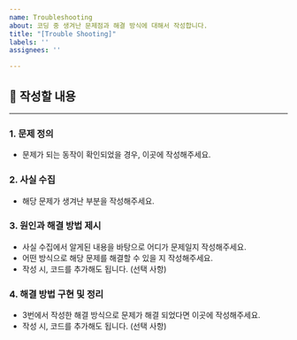 ```yaml
---
name: Troubleshooting
about: 코딩 중 생겨난 문제점과 해결 방식에 대해서 작성합니다.
title: "[Trouble Shooting]"
labels: ''
assignees: ''

---
```


##  📌 작성할 내용
---
### 1. 문제 정의
- 문제가 되는 동작이 확인되었을 경우, 이곳에 작성해주세요.

### 2. 사실 수집
- 해당 문제가 생겨난 부분을 작성해주세요.

### 3. 원인과 해결 방법 제시
- 사실 수집에서 알게된 내용을 바탕으로 어디가 문제일지 작성해주세요.
- 어떤 방식으로 해당 문제를 해결할 수 있을 지 작성해주세요.
- 작성 시, 코드를 추가해도 됩니다. (선택 사항)

### 4. 해결 방법 구현 및 정리
- 3번에서 작성한 해결 방식으로 문제가 해결 되었다면 이곳에 작성해주세요.
- 작성 시, 코드를 추가해도 됩니다. (선택 사항)
